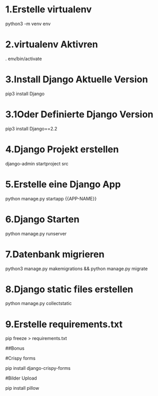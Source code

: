 # 1.Erstelle virtualenv

python3 -m venv env

# 2.virtualenv Aktivren

. env/bin/activate

# 3.Install Django Aktuelle Version

pip3 install Django

# 3.1Oder Definierte Django Version

pip3 install Django==2.2

# 4.Django Projekt erstellen

django-admin startproject src

# 5.Erstelle eine Django App

python manage.py startapp {{APP-NAME}}

# 6.Django Starten

python manage.py runserver

# 7.Datenbank migrieren

python3 manage.py makemigrations && python manage.py migrate

# 8.Django static files erstellen

python manage.py collectstatic

# 9.Erstelle requirements.txt

pip freeze > requirements.txt

##Bonus

#Crispy forms

pip install django-crispy-forms

#Bilder Upload

pip install pillow
